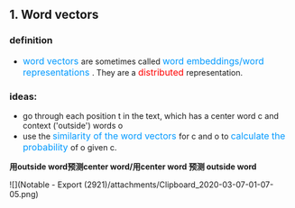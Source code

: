<style>
img{
    width: 60%;
    padding-left: 20%;
}

# 小溜蛇nlp学习笔记-01
</style>
## 1. Word vectors
### definition
- <font color=#0099ff size=3> word vectors </font> are sometimes called <font color=#0099ff size=3> word embeddings/word representations </font>. They are a <font color=red size=3> distributed </font> representation.
### ideas:
- go through each position t in the text, which has a center word c and context ('outside') words o
- use the <font color=#0099ff size=3> similarity of the word vectors </font> for c and o to <font color=#0099ff size=3> calculate the probability </font> of o given c.

**用outside word预测center word/用center word 预测 outside word**

![](Notable - Export (2921)/attachments/Clipboard_2020-03-07-01-07-05.png)
